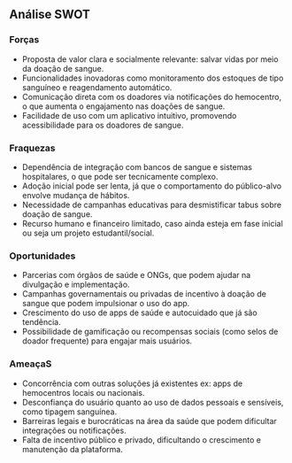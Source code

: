 ## Análise SWOT
### Forças
 - Proposta de valor clara e socialmente relevante: salvar vidas por meio da doação de sangue.
 - Funcionalidades inovadoras como monitoramento dos estoques de tipo sanguíneo e reagendamento automático.
 - Comunicação direta com os doadores via notificações do hemocentro, o que aumenta o engajamento nas doações de sangue.
 - Facilidade de uso com um aplicativo intuitivo, promovendo acessibilidade para os doadores de sangue.

### Fraquezas
- Dependência de integração com bancos de sangue e sistemas hospitalares, o que pode ser tecnicamente complexo.
- Adoção inicial pode ser lenta, já que o comportamento do público-alvo envolve mudança de hábitos.
- Necessidade de campanhas educativas para desmistificar tabus sobre doação de sangue.
- Recurso humano e financeiro limitado, caso ainda esteja em fase inicial ou seja um projeto estudantil/social.

### Oportunidades
- Parcerias com órgãos de saúde e ONGs, que podem ajudar na divulgação e implementação.
- Campanhas governamentais ou privadas de incentivo à doação de sangue que podem impulsionar o uso do app.
- Crescimento do uso de apps de saúde e autocuidado que já são tendência.
- Possibilidade de gamificação ou recompensas sociais (como selos de doador frequente) para engajar mais usuários.

### AmeaçaS
- Concorrência com outras soluções já existentes ex: apps de hemocentros locais ou nacionais.
- Desconfiança do usuário quanto ao uso de dados pessoais e sensíveis, como tipagem sanguínea.
- Barreiras legais e burocráticas na área da saúde que podem dificultar integrações ou notificações.
- Falta de incentivo público e privado, dificultando o crescimento e manutenção da plataforma.



